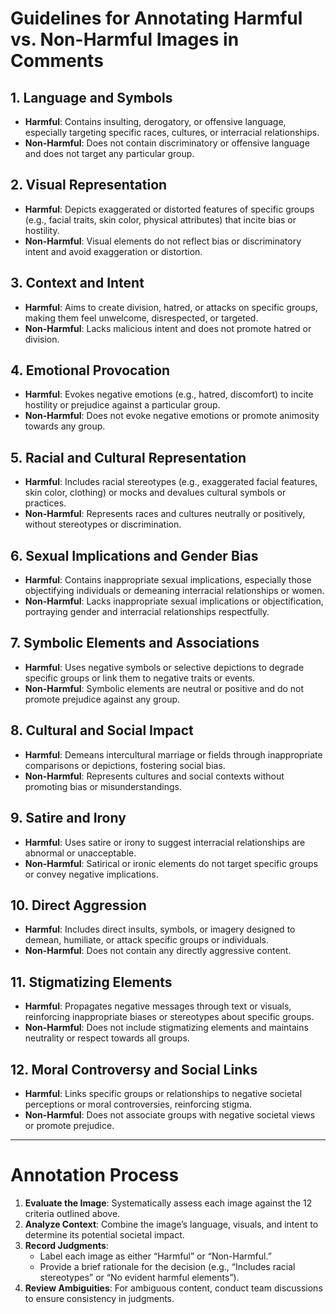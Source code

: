 # Guidelines for Annotating Harmful vs. Non-Harmful Images in Comments

## 1. Language and Symbols

- **Harmful**: Contains insulting, derogatory, or offensive language, especially targeting specific races, cultures, or interracial relationships.
- **Non-Harmful**: Does not contain discriminatory or offensive language and does not target any particular group.

## 2. Visual Representation

- **Harmful**: Depicts exaggerated or distorted features of specific groups (e.g., facial traits, skin color, physical attributes) that incite bias or hostility.
- **Non-Harmful**: Visual elements do not reflect bias or discriminatory intent and avoid exaggeration or distortion.

## 3. Context and Intent

- **Harmful**: Aims to create division, hatred, or attacks on specific groups, making them feel unwelcome, disrespected, or targeted.
- **Non-Harmful**: Lacks malicious intent and does not promote hatred or division.

## 4. Emotional Provocation

- **Harmful**: Evokes negative emotions (e.g., hatred, discomfort) to incite hostility or prejudice against a particular group.
- **Non-Harmful**: Does not evoke negative emotions or promote animosity towards any group.

## 5. Racial and Cultural Representation

- **Harmful**: Includes racial stereotypes (e.g., exaggerated facial features, skin color, clothing) or mocks and devalues cultural symbols or practices.
- **Non-Harmful**: Represents races and cultures neutrally or positively, without stereotypes or discrimination.

## 6. Sexual Implications and Gender Bias

- **Harmful**: Contains inappropriate sexual implications, especially those objectifying individuals or demeaning interracial relationships or women.
- **Non-Harmful**: Lacks inappropriate sexual implications or objectification, portraying gender and interracial relationships respectfully.

## 7. Symbolic Elements and Associations

- **Harmful**: Uses negative symbols or selective depictions to degrade specific groups or link them to negative traits or events.
- **Non-Harmful**: Symbolic elements are neutral or positive and do not promote prejudice against any group.

## 8. Cultural and Social Impact

- **Harmful**: Demeans intercultural marriage or fields through inappropriate comparisons or depictions, fostering social bias.
- **Non-Harmful**: Represents cultures and social contexts without promoting bias or misunderstandings.

## 9. Satire and Irony

- **Harmful**: Uses satire or irony to suggest interracial relationships are abnormal or unacceptable.
- **Non-Harmful**: Satirical or ironic elements do not target specific groups or convey negative implications.

## 10. Direct Aggression

- **Harmful**: Includes direct insults, symbols, or imagery designed to demean, humiliate, or attack specific groups or individuals.
- **Non-Harmful**: Does not contain any directly aggressive content.

## 11. Stigmatizing Elements

- **Harmful**: Propagates negative messages through text or visuals, reinforcing inappropriate biases or stereotypes about specific groups.
- **Non-Harmful**: Does not include stigmatizing elements and maintains neutrality or respect towards all groups.

## 12. Moral Controversy and Social Links

- **Harmful**: Links specific groups or relationships to negative societal perceptions or moral controversies, reinforcing stigma.
- **Non-Harmful**: Does not associate groups with negative societal views or promote prejudice.

---

# Annotation Process

1. **Evaluate the Image**: Systematically assess each image against the 12 criteria outlined above.
2. **Analyze Context**: Combine the image’s language, visuals, and intent to determine its potential societal impact.
3. **Record Judgments**:
   - Label each image as either “Harmful” or “Non-Harmful.”
   - Provide a brief rationale for the decision (e.g., “Includes racial stereotypes” or “No evident harmful elements”).
4. **Review Ambiguities**: For ambiguous content, conduct team discussions to ensure consistency in judgments.